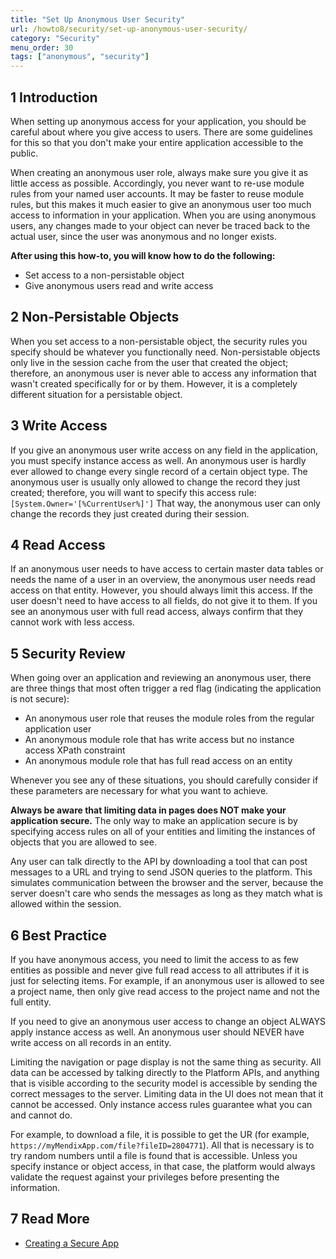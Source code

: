 ```yaml
---
title: "Set Up Anonymous User Security"
url: /howto8/security/set-up-anonymous-user-security/
category: "Security"
menu_order: 30
tags: ["anonymous", "security"]
---
```


## 1 Introduction

When setting up anonymous access for your application, you should be careful about where you give access to users. There are some guidelines for this so that you don't make your entire application accessible to the public.

When creating an anonymous user role, always make sure you give it as little access as possible. Accordingly, you never want to re-use module rules from your named user accounts. It may be faster to reuse module rules, but this makes it much easier to give an anonymous user too much access to information in your application. When you are using anonymous users, any changes made to your object can never be traced back to the actual user, since the user was anonymous and no longer exists.

**After using this how-to, you will know how to do the following:**  

* Set access to a non-persistable object
* Give anonymous users read and write access

## 2 Non-Persistable Objects

When you set access to a non-persistable object, the security rules you specify should be whatever you functionally need. Non-persistable objects only live in the session cache from the user that created the object; therefore, an anonymous user is never able to access any information that wasn't created specifically for or by them. However, it is a completely different situation for a persistable object.

## 3 Write Access

If you give an anonymous user write access on any field in the application, you must specify instance access as well. An anonymous user is hardly ever allowed to change every single record of a certain object type. The anonymous user is usually only allowed to change the record they just created; therefore, you will want to specify this access rule: `[System.Owner='[%CurrentUser%]']` That way, the anonymous user can only change the records they just created during their session. 

## 4 Read Access

If an anonymous user needs to have access to certain master data tables or needs the name of a user in an overview, the anonymous user needs read access on that entity. However, you should always limit this access. If the user doesn't need to have access to all fields, do not give it to them. If you see an anonymous user with full read access, always confirm that they cannot work with less access.

## 5 Security Review

When going over an application and reviewing an anonymous user, there are three things that most often trigger a red flag (indicating the application is not secure):
* An anonymous user role that reuses the module roles from the regular application user
* An anonymous module role that has write access but no instance access XPath constraint
* An anonymous module role that has full read access on an entity

Whenever you see any of these situations, you should carefully consider if these parameters are necessary for what you want to achieve.

**Always be aware that limiting data in pages does NOT make your application secure.** The only way to make an application secure is by specifying access rules on all of your entities and limiting the instances of objects that you are allowed to see.

Any user can talk directly to the API by downloading a tool that can post messages to a URL and trying to send JSON queries to the platform. This simulates communication between the browser and the server, because the server doesn't care who sends the messages as long as they match what is allowed within the session.

## 6 Best Practice 

If you have anonymous access, you need to limit the access to as few entities as possible and never give full read access to all attributes if it is just for selecting items. For example, if an anonymous user is allowed to see a project name, then only give read access to the project name and not the full entity.

If you need to give an anonymous user access to change an object ALWAYS apply instance access as well. An anonymous user should NEVER have write access on all records in an entity. 

Limiting the navigation or page display is not the same thing as security. All data can be accessed by talking directly to the Platform APIs, and anything that is visible according to the security model is accessible by sending the correct messages to the server. Limiting data in the UI does not mean that it cannot be accessed. Only instance access rules guarantee what you can and cannot do.

For example, to download a file, it is possible to get the UR (for example, `https://myMendixApp.com/file?fileID=2804771`). All that is necessary is to try random numbers until a file is found that is accessible. Unless you specify instance or object access, in that case, the platform would always validate the request against your privileges before presenting the information.

## 7 Read More

* [Creating a Secure App](/howto8/security/create-a-secure-app/)

